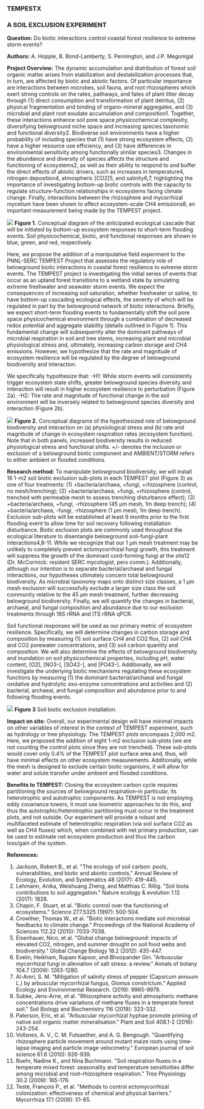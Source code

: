 ### TEMPESTX
### A SOIL EXCLUSION EXPERIMENT 

**Question:** Do biotic interactions control coastal forest resilience to extreme storm events?

**Authors:** A. Hopple, B. Bond-Lamberty, S. Pennington, and J.P. Megonigal

**Project Overview:** The dynamic accumulation and distribution of forest soil organic matter arises from stabilization and destabilization processes that, in turn, are affected by biotic and abiotic factors. Of particular importance are interactions between microbes, soil fauna, and root rhizospheres which exert strong controls on the rates, pathways, and fates of plant litter decay through (1) direct consumption and transformation of plant detritus, (2) physical fragmentation and binding of organo-mineral aggregates, and (3) microbial and plant root exudate accumulation and composition1. Together, these interactions enhance soil pore space physicochemical complexity, diversifying belowground niche space and increasing species taxonomic and functional diversity2. Biodiverse soil environments have a higher probability of including species that (1) have strong ecosystem effects, (2) have a higher resource use efficiency, and (3) have differences in environmental sensitivity among functionally similar species3. Changes in the abundance and diversity of species affects the structure and functioning of ecosystems2, as well as their ability to respond to and buffer the direct effects of abiotic drivers, such as increases in temperature4, nitrogen deposition4, atmospheric [CO2]5, and salinity6,7, highlighting the importance of investigating bottom-up biotic controls with the capacity to regulate structure-function relationships in ecosystems facing climate change. Finally, interactions between the rhizosphere and mycorrhizal mycelium have been shown to affect ecosystem-scale CH4 emissions8, an important measurement being made by the TEMPEST project.

![](https://github.com/PNNL-SERC-COMPASS/TEMPEST/blob/master/TEMPESTX/Conceptual%20Figures/Ecosystem%20cascade.png)
**Figure 1.** Conceptual diagram of the anticipated ecological cascade that will be initiated by bottom-up ecosystem responses to short-term flooding events. Soil physicochemical, biotic, and functional responses are shown in blue, green, and red, respectively.

Here, we propose the addition of a manipulative field experiment to the PNNL-SERC TEMPEST Project that assesses the regulatory role of belowground biotic interactions in coastal forest resilience to extreme storm events. The TEMPEST project is investigating the initial series of events that occur as an upland forest transitions to a wetland state by simulating extreme freshwater and seawater storm events. We expect the consequences of increasing soil saturation, whether freshwater or saline, to have bottom-up cascading ecological effects, the severity of which will be regulated in part by the belowground network of biotic interactions. Briefly, we expect short-term flooding events to fundamentally shift the soil pore space physicochemical environment through a combination of decreased redox potential and aggregate stability (details outlined in Figure 1). This fundamental change will subsequently alter the dominant pathways of microbial respiration in soil and tree stems, increasing plant and microbial physiological stress and, ultimately, increasing carbon storage and CH4 emissions. However, we hypothesize that the rate and magnitude of ecosystem resilience will be regulated by the degree of belowground biodiversity and interaction.

We specifically hypothesize that:
  -H1: While storm events will consistently trigger ecosystem state shifts, greater belowground species diversity and interaction will result in higher ecosystem resilience to perturbation (Figure 2a).
  -H2: The rate and magnitude of functional change in the soil environment will be inversely related to belowground species diversity and interaction (Figure 2b).
  
  ![](https://github.com/PNNL-SERC-COMPASS/TEMPEST/blob/master/TEMPESTX/Conceptual%20Figures/Functional%20response.png)
**Figure 2.** Conceptual diagrams of the hypothesized role of belowground biodiversity and interaction on (a) physiological stress and (b) rate and magnitude of change in ecosystem respiration rates (ecosystem function). Note that in both panels, increased biodiversity results in reduced physiological stress and functional shifts. +/- denotes the inclusion or exclusion of a belowground biotic component and AMBIENT/STORM refers to either ambient or flooded conditions. 

**Research method:** To manipulate belowground biodiversity, we will install 16 1-m2 soil biotic exclusion sub-plots in each TEMPEST plot (Figure 3) as one of four treatments: (1) +bacteria/archaea, +fungi, +rhizosphere (control, no mesh/trenching); (2) +bacteria/archaea, +fungi, +rhizosphere (control, trenched with permeable mesh to assess trenching disturbance effect); (3) +bacteria/archaea, +fungi, -rhizosphere (45 µm mesh, 1m deep trench); (4) +bacteria/archaea, -fungi, -rhizosphere (1 µm mesh, 1m deep trench). Exclusion sub-plots will be established at least 6 months prior to the first flooding event to allow time for soil recovery following installation disturbance. Biotic exclusion plots are commonly used throughout the ecological literature to disentangle belowground soil-fungi-plant interactions4,8-11. While we recognize that our 1 µm mesh treatment may be unlikely to completely prevent ectomycorrhizal fungi growth, this treatment will suppress the growth of the dominant cord-forming fungi at the site12 (Dr. McCormick: resident SERC mycologist, pers comm.). Additionally, although our intention is to separate bacterial/archaeal and fungal interactions, our hypotheses ultimately concern total belowground biodiversity. As microbial taxonomy maps onto distinct size classes, a 1 µm mesh exclusion will successfully exclude a larger size class the soil community relative to the 45 µm mesh treatment, further decreasing belowground biodiversity. Finally, we will quantify the changes in bacterial, archaeal, and fungal composition and abundance due to our exclusion treatments through 16S rRNA and ITS rRNA qPCR.

Soil functional responses will be used as our primary metric of ecosystem resilience. Specifically, we will determine changes in carbon storage and composition by measuring (1) soil surface CH4 and CO2 flux, (2) soil CH4 and CO2 porewater concentrations, and (3) soil carbon quantity and composition. We will also determine the effects of belowground biodiversity and inundation on soil physicochemical properties, including pH, water content, [O2], [NO3-], [SO42-], and [PO43-]. Additionally, we will investigate the underlying biotic mechanisms regulating these ecosystem functions by measuring (1) the dominant bacterial/archaeal and fungal oxidative and hydrolytic exo-enzyme concentrations and activities and (2) bacterial, archaeal, and fungal composition and abundance prior to and following flooding events.

![](https://github.com/PNNL-SERC-COMPASS/TEMPEST/blob/master/TEMPESTX/Photos/install_compilation.png)
**Figure 3** Soil biotic exclusion installation.

**Impact on site:** Overall, our experimental design will have minimal impacts on other variables of interest in the context of TEMPEST experiment, such as hydrology or tree physiology. The TEMPEST plots encompass 2,000 m2. Here, we proposed the addition of eight 1-m2 exclusion sub-plots (we are not counting the control plots since they are not trenched). These sub-plots would cover only 0.4% of the TEMPEST plot surface area and, thus, will have minimal effects on other ecosystem measurements. Additionally, while the mesh is designed to exclude certain biotic organisms, it will allow for water and solute transfer under ambient and flooded conditions. 

**Benefits to TEMPEST:** Closing the ecosystem carbon cycle requires partitioning the sources of belowground respiration–in particular, its heterotrophic and autotrophic components. As TEMPEST is not employing eddy covariance towers, it must use biometric approaches to do this, and thus the autotrophic/heterotrophic partitioning must occur in the treatment plots, and not outside. Our experiment will provide a robust and multifaceted estimate of heterotrophic respiration (via soil surface CO2 as well as CH4 fluxes) which, when combined with net primary production, can be used to estimate net ecosystem production and thus the carbon loss/gain of the system.

**References:**
1.	Jackson, Robert B., et al. "The ecology of soil carbon: pools, vulnerabilities, and biotic and abiotic controls." Annual Review of Ecology, Evolution, and Systematics 48 (2017): 419-445.
2.	Lehmann, Anika, Weishuang Zheng, and Matthias C. Rillig. "Soil biota contributions to soil aggregation." Nature ecology & evolution 1.12 (2017): 1828.
3.	Chapin, F. Stuart, et al. "Biotic control over the functioning of ecosystems." Science 277.5325 (1997): 500-504.
4.	Crowther, Thomas W., et al. "Biotic interactions mediate soil microbial feedbacks to climate change." Proceedings of the National Academy of Sciences 112.22 (2015): 7033-7038.
5.	Eisenhauer, Nico, et al. "Global change belowground: impacts of elevated CO2, nitrogen, and summer drought on soil food webs and biodiversity." Global Change Biology 18.2 (2012): 435-447.
6.	Evelin, Heikham, Rupam Kapoor, and Bhoopander Giri. "Arbuscular mycorrhizal fungi in alleviation of salt stress: a review." Annals of botany 104.7 (2009): 1263-1280.
7.	Al-Amri, S. M. "Mitigation of salinity stress of pepper (Capsicum annuum L.) by arbuscular mycorrhizal fungus, Glomus constrictum.” Applied Ecology and Environmental Research. (2019): 9965-9978.
8.	Subke, Jens-Arne, et al. "Rhizosphere activity and atmospheric methane concentrations drive variations of methane fluxes in a temperate forest soil." Soil Biology and Biochemistry 116 (2018): 323-332.
9.	Paterson, Eric, et al. "Arbuscular mycorrhizal hyphae promote priming of native soil organic matter mineralisation." Plant and Soil 408.1-2 (2016): 243-254.
10.	Vollsnes, A. V., C. M. Futsaether, and A. G. Bengough. "Quantifying rhizosphere particle movement around mutant maize roots using time‐lapse imaging and particle image velocimetry." European journal of soil science 61.6 (2010): 926-939.
11.	Ruehr, Nadine K., and Nina Buchmann. "Soil respiration fluxes in a temperate mixed forest: seasonality and temperature sensitivities differ among microbial and root–rhizosphere respiration." Tree Physiology 30.2 (2009): 165-176.
12.	Teste, François P., et al. "Methods to control ectomycorrhizal colonization: effectiveness of chemical and physical barriers." Mycorrhiza 17.1 (2006): 51-65.
